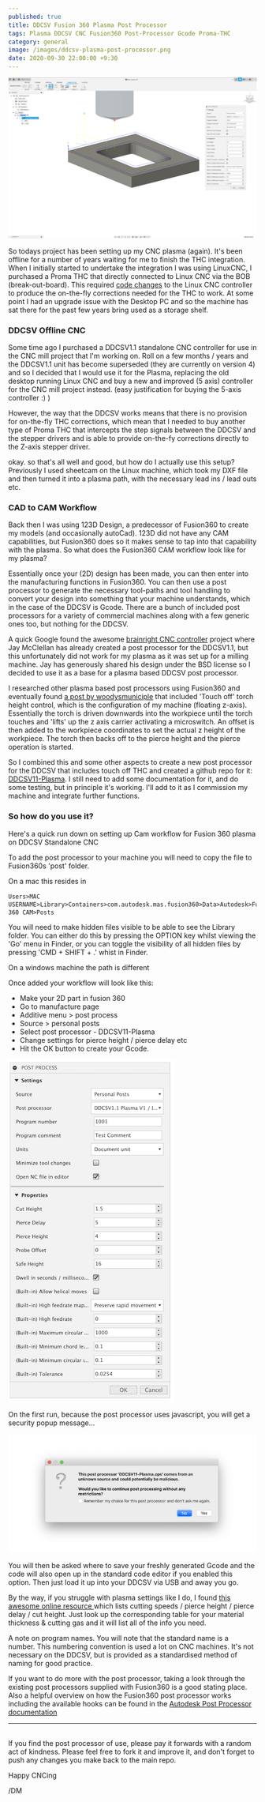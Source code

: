```yaml
---
published: true
title: DDCSV Fusion 360 Plasma Post Processor
tags: Plasma DDCSV CNC Fusion360 Post-Processor Gcode Proma-THC
category: general
image: /images/ddcsv-plasma-post-processor.png
date: 2020-09-30 22:00:00 +9:30
---
```


![ddcsv-plasma-post-processor](/images/ddcsv-plasma-post-processor.png)

So todays project has been setting up my CNC plasma (again). It's been offline for a number of years waiting for me to finish the THC integration. When I initially started to undertake the integration I was using LinuxCNC, I purchased a Proma THC that directly connected to Linux CNC via the BOB (break-out-board). This required [code changes](https://forum.linuxcnc.org/49-basic-configuration/27900-thc-config-that-works) to the Linux CNC controller to produce the on-the-fly corrections needed for the THC to work. At some point I had an upgrade issue with the Desktop PC and so the machine has sat there for the past few years bring used as a storage shelf.

### DDCSV Offline CNC

Some time ago I purchased a DDCSV1.1 standalone CNC controller for use in the CNC mill project that I'm working on. Roll on a few months / years and the DDCSV1.1 unit has become superseded (they are currently on version 4) and so I decided that I would use it for the Plasma, replacing the old desktop running Linux CNC and buy a new and improved (5 axis) controller for the CNC mill project instead. (easy justification for buying the 5-axis controller :) )

However,  the way that the DDCSV works means that there is no provision for on-the-fly THC corrections, which mean that I needed to buy another type of Proma THC that intercepts the step signals between the DDCSV and the stepper drivers and is able to provide on-the-fy corrections directly to the Z-axis stepper driver.

okay. so that's all well and good, but how do I actually use this setup? Previously I used sheetcam on the Linux machine, which took my DXF file and then turned it into a plasma path, with the necessary lead ins / lead outs etc.

### CAD to CAM Workflow

Back then I was using 123D Design, a predecessor of Fusion360 to create my models (and occasionally autoCad). 123D did not have any CAM capabilities, but Fusion360 does so it makes sense to tap into that capability with the plasma. So what does the Fusion360 CAM workflow look like for my plasma?

Essentially once your (2D) design has been made, you can then enter into the manufacturing functions in Fusion360. You can then use a post processor to generate the necessary tool-paths and tool handling to convert your design into something that your machine understands, which in the case of the DDCSV is Gcode. There are a bunch of included post processors for a variety of commercial machines along with a few generic ones too, but nothing for the DDCSV.

A quick Google found the awesome [brainright CNC controller](https://www.brainright.com/Projects/CNCController) project where Jay McClellan has already created a post processor for the DDCSV1.1, but this unfortunately did not work for my plasma as it was set up for a milling machine. Jay has generously shared his design under the BSD license so I decided to use it as a base for a plasma based DDCSV post processor.

I researched other plasma based post processors using Fusion360 and eventually found [a post by woodysmuniciple](https://forums.autodesk.com/t5/hsm-post-processor-forum/post-processor-for-mach-3-plasma-table/m-p/6407657) that included 'Touch off' torch height control, which is the configuration of my machine (floating z-axis). Essentially the torch is driven downwards into the workpiece until the torch touches and 'lifts' up the z axis carrier activating a microswitch. An offset is then added to the workpiece coordinates to set the actual z height of the workpiece. The torch then backs off to the pierce height and the pierce operation is started. 

So I combined this and some other aspects to create a new post processor for the DDCSV that includes touch off THC and created a github repo for it: [DDCSV11-Plasma](https://github.com/DeeEmm/DDCSV11-Plasma). I still need to add some documentation for it, and do some testing, but in principle it's working. I'll add to it as I commission my machine and integrate further functions.

### So how do you use it?

Here's a quick run down on setting up Cam workflow for Fusion 360 plasma on DDCSV Standalone CNC 

To add the post processor to your machine you will need to copy the file to Fusion360s 'post' folder. 

On a mac this resides in

```
Users>MAC USERNAME>Library>Containers>com.autodesk.mas.fusion360>Data>Autodesk>Fusion 360 CAM>Posts
```

You will need to make hidden files visible to be able to see the Library folder. You can either do this by pressing the OPTION key whilst viewing the 'Go' menu in Finder, or you can toggle the visibility of all hidden files by pressing 'CMD + SHIFT + .' whist in Finder.

On a windows machine the path is different

Once added your workflow will look like this:

- Make your 2D part in fusion 360
- Go to manufacture page
- Additive menu > post process
- Source >  personal posts
- Select post processor - DDCSV11-Plasma
- Change settings for pierce height / pierce delay etc
- Hit the OK button to create your Gcode.


![ddcsv-plasma-post-processor-settings](/images/ddcsv-plasma-post-processor-settings.png)

On the first run, because the post processor uses javascript, you will get a security popup message...

![ddcsv-plasma-js-warning](/images/ddcsv-plasma-js-warning.png)

You will then be asked where to save your freshly generated Gcode and the code will also open up in the standard code editor if you enabled this option. Then just load it up into your DDCSV via USB and away you go. 

By the way, if you struggle with plasma settings like I do, I found [this awesome online resource ](https://www.plasma-automation.com/partsdatabase/CuttingCharts/hpr260.pdf) which lists cutting speeds / pierce height / pierce delay / cut height. Just look up the corresponding table for your material thickness & cutting gas and it will list all of the info you need. 

A note on program names. You will note that the standard name is a number. This numbering convention is used a lot on CNC machines. It's not necessary on the DDCSV, but is provided as a standardised method of naming for good practice.

If you want to do more with the post processor, taking a look through the existing post processors supplied with Fusion360 is a good stating place. Also a helpful overview on how the Fusion360 post processor works including the available hooks can be found in the [Autodesk Post Processor documentation](http://fab.cba.mit.edu/content/tools/hurco_mill/hurco_post_processor_explanation_docs/Autodesk%20Post%20Processor%20manual-sm-130829.pdf)  

---
<br>
If you find the post processor of use, please pay it forwards with a random act of kindness. Please feel free to fork it and improve it, and don't forget to push any changes you make back to the main repo. 

Happy CNCing  

/DM
